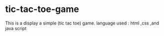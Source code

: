 # tic-tac-toe-game
This is a display a simple (tic tac toe) game. language used : html ,css ,and java script

